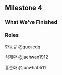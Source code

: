 ## Milestone 4

### What We've Finished

### Roles

한동규 @queuedq

심재환 @jaehwan1912

홍준화 @junwha0511
